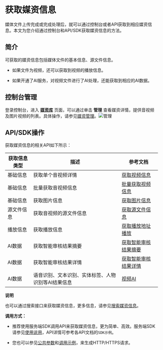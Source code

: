 获取媒资信息 
===========================

媒体文件上传完成或完成处理后，就可以通过控制台或者API获取到相应媒资信息。本文为您介绍通过控制台和API/SDK获取媒资信息的方法。

简介 
-----------------------

可获取的媒资信息包括媒体文件的基本信息、源文件信息。

* 如果文件为视频，还可以获取到视频的播放信息。

  

* 如果开通了AI服务，对视频文件进行了AI处理，还能获取到相应的AI数据。

  




控制台管理 
--------------------------

登录控制台，进入 **[媒资库](https://vod.console.aliyun.com/#/media/video/list)** 页面，可以通过单击 **管理** 查看媒资详情，提供音视频及图片视频的列表。具体操作，请参见[媒资管理](/cn.zh-CN/控制台指南/媒资库/媒资管理.md)。![管理](https://static-aliyun-doc.oss-accelerate.aliyuncs.com/assets/img/zh-CN/5169585061/p180143.png)

API/SDK操作 
------------------------------

获取媒资信息的相关API如下所示：


| 获取信息类型 |             描述             |                                  参考文档                                  |
|--------|----------------------------|------------------------------------------------------------------------|
| 基础信息   | 获取单个音视频详情                  | [获取视频信息](/cn.zh-CN/服务端API/媒资管理/音视频管理/获取视频信息.md)        |
| 基础信息   | 批量获取音视频信息                  | [批量获取视频信息](/cn.zh-CN/服务端API/媒资管理/音视频管理/批量获取视频信息.md)    |
| 基础信息   | 获取图片信息                     | [获取图片信息](/cn.zh-CN/服务端API/媒资管理/图片管理/获取图片信息.md)         |
| 源文件信息  | 获取音视频的源文件信息                | [获取源文件信息](/cn.zh-CN/服务端API/媒资管理/音视频管理/获取源文件信息.md)      |
| 播放信息   | 获取播放信息                     | [获取播放地址播放](/cn.zh-CN/开发指南/音视频播放/获取播放地址播放.md)           |
| AI数据   | 获取智能审核结果摘要                 | [获取智能审核结果摘要](/cn.zh-CN/服务端API/媒体审核/智能审核/获取智能审核结果摘要.md) |
| AI数据   | 获取智能审核结果详情                 | [获取智能审核结果详情](/cn.zh-CN/服务端API/媒体审核/智能审核/获取智能审核结果详情.md) |
| AI数据   | 语音识别、文本识别、实体标签、人物识别等AI结果信息 | [视频AI](/cn.zh-CN/开发指南/视频AI/概述.md)                      |


**说明**

也可以通过搜索接口来获取媒资信息，更多信息，请参见[搜索媒资信息](/cn.zh-CN/开发指南/媒资管理/搜索媒资信息.md)。

**调用方式：** 

* 推荐使用服务端SDK调用API来获取媒资信息，更为简单、高效。服务端SDK请参见[使用说用](/cn.zh-CN/服务端SDK/使用说明.md)，API详情可参考各API文档的`SDK示例`。

  

* 您也可以参见[公共参数](/cn.zh-CN/服务端API/调用方式/公共参数.md)和[调用示例](/cn.zh-CN/服务端API/调用方式/调用示例.md)，来生成HTTP/HTTPS请求。

  



